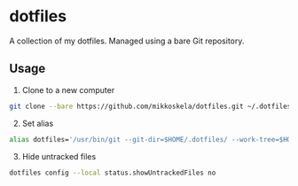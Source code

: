 # dotfiles

A collection of my dotfiles. Managed using a bare Git repository.

## Usage

1. Clone to a new computer

```sh
git clone --bare https://github.com/mikkoskela/dotfiles.git ~/.dotfiles
```

2. Set alias

```sh
alias dotfiles='/usr/bin/git --git-dir=$HOME/.dotfiles/ --work-tree=$HOME'
```

3. Hide untracked files

```sh
dotfiles config --local status.showUntrackedFiles no
```

